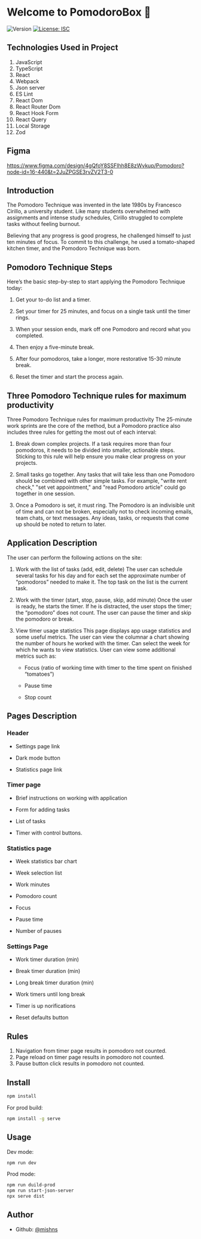 # Welcome to PomodoroBox 👋
![Version](https://img.shields.io/badge/version-1.0.0-blue.svg?cacheSeconds=2592000)
[![License: ISC](https://img.shields.io/badge/License-ISC-yellow.svg)](#)

## Technologies Used in Project
1. JavaScript
2. TypeScript
3. React
4. Webpack
4. Json server
5. ES Lint
6. React Dom
7. React Router Dom
8. React Hook Form
9. React Query
10. Local Storage
11. Zod

## Figma
https://www.figma.com/design/4gQfoY8SSFlhh8E8zWvkup/Pomodoro?node-id=16-440&t=2JuZPGSE3rvZV2T3-0

## Introduction
The Pomodoro Technique was invented in the late 1980s by Francesco Cirillo, a university student. Like many students overwhelmed with assignments and intense study schedules, Cirillo struggled to complete tasks without feeling burnout.

Believing that any progress is good progress, he challenged himself to just ten minutes of focus. To commit to this challenge, he used a tomato-shaped kitchen timer, and the Pomodoro Technique was born.


## Pomodoro Technique Steps
Here’s the basic step-by-step to start applying the Pomodoro Technique today:

1. Get your to-do list and a timer.

2. Set your timer for 25 minutes, and focus on a single task until the timer rings.

3. When your session ends, mark off one Pomodoro and record what you completed.

4. Then enjoy a five-minute break.

5. After four pomodoros, take a longer, more restorative 15-30 minute break.

6. Reset the timer and start the process again.

## Three Pomodoro Technique rules for maximum productivity

Three Pomodoro Technique rules for maximum productivity
The 25-minute work sprints are the core of the method, but a Pomodoro practice also includes three rules for getting the most out of each interval:

1. Break down complex projects. If a task requires more than four pomodoros, it needs to be divided into smaller, actionable steps. Sticking to this rule will help ensure you make clear progress on your projects.

2. Small tasks go together. Any tasks that will take less than one Pomodoro should be combined with other simple tasks. For example, "write rent check," "set vet appointment," and "read Pomodoro article" could go together in one session.

3. Once a Pomodoro is set, it must ring. The Pomodoro is an indivisible unit of time and can not be broken, especially not to check incoming emails, team chats, or text messages. Any ideas, tasks, or requests that come up should be noted to return to later.

## Application Description
The user can perform the following actions on the site:
1. Work with the list of tasks (add, edit, delete)
The user can schedule several tasks for his day and for each
set the approximate number of “pomodoros” needed to make it. The top task on the list is the current task.
2. Work with the timer (start, stop, pause, skip, add minute)
Once the user is ready, he starts the timer. If he is distracted, the user stops the timer; the “pomodoro” does not count. The user can pause the timer and skip the pomodoro or
break.
3. View timer usage statistics
This page displays app usage statistics and some useful metrics. The user can view the columnar
a chart showing the number of hours he worked with the timer. Can select the week for which he wants to view statistics. User can view some additional metrics such as:

   - Focus (ratio of working time with
    timer to the time spent on
    finished “tomatoes”)

    - Pause time

    - Stop count

## Pages Description
  ### Header
  - Settings page link

  - Dark mode button

  - Statistics page link

  ### Timer page
  - Brief instructions on working with
    application

  - Form for adding tasks

  - List of tasks

  - Timer with control buttons.
  
  ### Statistics page
  - Week statistics bar chart

  - Week selection list

  - Work minutes

  - Pomodoro count

  - Focus

  - Pause time

  - Number of pauses

  ### Settings Page
  - Work timer duration (min)

  - Break timer duration (min)

  - Long break timer duration (min)

  - Work timers until long break

  - Timer is up norifications

  - Reset defaults button

## Rules
1. Navigation from timer page results in pomodoro not counted.
2. Page reload on timer page results in pomodoro not counted.
3. Pause button click results in pomodoro not counted.

## Install

```sh
npm install
```

For prod build:
```sh
npm install -g serve
```

## Usage

Dev mode:
```sh
npm run dev
```
Prod mode:
```sh
npm run duild-prod
npm run start-json-server
npx serve dist
```

## Author
* Github: [@mishns](https://github.com/mishns)
